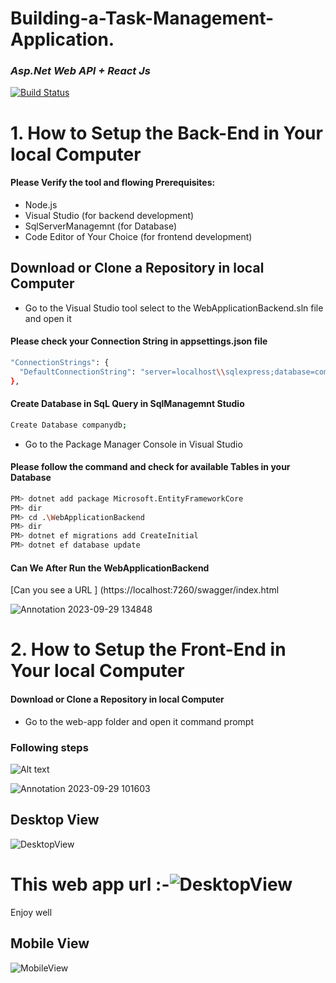 
# Building-a-Task-Management-Application.
### _Asp.Net Web API + React Js_

[![Build Status](https://travis-ci.org/joemccann/dillinger.svg?branch=master)](https://travis-ci.org/joemccann/dillinger)

# 1. How to Setup the Back-End in Your local Computer
#### Please Verify the tool and flowing Prerequisites: 

- Node.js
- Visual Studio (for backend development)
- SqlServerManagemnt (for Database)
- Code Editor of Your Choice (for frontend development)

## Download or Clone a Repository in local Computer

- Go to the Visual Studio tool select to the WebApplicationBackend.sln file and open it

#### Please check  your Connection String in appsettings.json file 
```sh
"ConnectionStrings": {
  "DefaultConnectionString": "server=localhost\\sqlexpress;database=companydb;trusted_connection=true;Encrypt=False;"
},
``` 
#### Create Database in SqL Query in SqlManagemnt Studio
```sh
Create Database companydb;
``` 
- Go to the Package Manager Console in Visual Studio

#### Please follow the command and check for  available Tables in your Database
```sh
PM> dotnet add package Microsoft.EntityFrameworkCore
PM> dir
PM> cd .\WebApplicationBackend
PM> dir
PM> dotnet ef migrations add CreateInitial
PM> dotnet ef database update
```
#### Can We After Run the WebApplicationBackend
[Can you see a URL ] (https://localhost:7260/swagger/index.html

![Annotation 2023-09-29 134848](https://github.com/sumedhaEranda/User-Management-Application/assets/120088434/caf50cc8-67c1-410a-a72a-3bd246286464)



# 2.   How to Setup the Front-End in Your local Computer

#### Download or Clone a Repository in local Computer

- Go to the web-app folder and open it command prompt 
### Following steps
![Alt text](https://github-production-user-asset-6210df.s3.amazonaws.com/120088434/271474321-4a57e390-528c-4d8e-8eb6-367e7a4a273e.png)

![Annotation 2023-09-29 101603](https://github.com/sumedhaEranda/User-Management-Application/assets/120088434/33f63557-f7f6-4580-bf2f-5da190a0fc66)

## Desktop View
![DesktopView](https://github.com/sumedhaEranda/User-Management-Application/assets/120088434/5294d668-aa36-434c-8f3f-ff64d8a6623e)

# This web app url :-![DesktopView](http://usermangemnet.s3-website-us-east-1.amazonaws.com)
Enjoy well
## Mobile View
![MobileView](https://github.com/sumedhaEranda/User-Management-Application/assets/120088434/c0197b31-ca22-449c-8fd3-fdfd27bb2d09)

 
